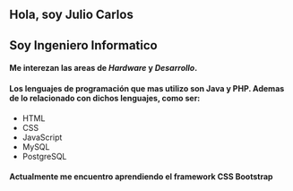 ## Hola, soy Julio Carlos
## Soy Ingeniero Informatico
#### Me interezan las areas de ***Hardware*** y ***Desarrollo***.
#### Los lenguajes de programación que mas utilizo son Java y PHP. Ademas de lo relacionado con dichos lenguajes, como ser:

- HTML
- CSS
- JavaScript
- MySQL
- PostgreSQL

#### Actualmente me encuentro aprendiendo el framework CSS Bootstrap

<!--
**yulsdev/yulsdev** is a ✨ _special_ ✨ repository because its `README.md` (this file) appears on your GitHub profile.

Here are some ideas to get you started:

- 🔭 I’m currently working on ...
- 🌱 I’m currently learning ...
- 👯 I’m looking to collaborate on ...
- 🤔 I’m looking for help with ...
- 💬 Ask me about ...
- 📫 How to reach me: ...
- 😄 Pronouns: ...
- ⚡ Fun fact: ...
-->
